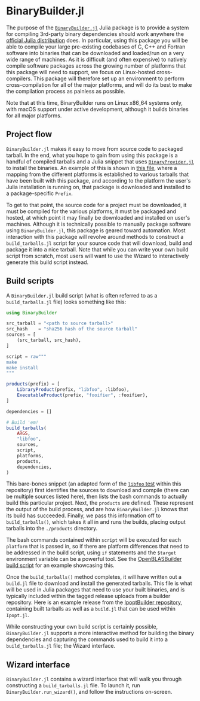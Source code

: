 # BinaryBuilder.jl

The purpose of the [`BinaryBuilder.jl`](https://github.com/JuliaPackaging/BinaryBuilder.jl) Julia package is to provide a system for compiling 3rd-party binary dependencies should work anywhere the [official Julia distribution](https://julialang.org/downloads) does.  In particular, using this package you will be able to compile your large pre-existing codebases of C, C++ and Fortran software into binaries that can be downloaded and loaded/run on a very wide range of machines.  As it is difficult (and often expensive) to natively compile software packages across the growing number of platforms that this package will need to support, we focus on Linux-hosted cross-compilers.  This package will therefore set up an environment to perform cross-compilation for all of the major platforms, and will do its best to make the compilation process as painless as possible.

Note that at this time, BinaryBuilder runs on Linux x86_64 systems only, with macOS support under active development, although it builds binaries for all major platforms.

## Project flow

`BinaryBuilder.jl` makes it easy to move from source code to packaged tarball.  In the end, what you hope to gain from using this package is a handful of compiled tarballs and a Julia snippet that uses [`BinaryProvider.jl`](https://github.com/JuliaPackaging/BinaryProvider.jl) to install the binaries.  An example of this is shown in [this file](https://github.com/JuliaPackaging/BinaryProvider.jl/blob/master/test/LibFoo.jl/deps/build.jl), where a mapping from the different platforms is established to various tarballs that have been built with this package, and according to the platform the user's Julia installation is running on, that package is downloaded and installed to a package-specific `Prefix`.

To get to that point, the source code for a project must be downloaded, it must be compiled for the various platforms, it must be packaged and hosted, at which point it may finally be downloaded and installed on user's machines.  Although it is technically possible to manually package software using `BinaryBuilder.jl`, this package is geared toward automation.  Most interaction with this package will revolve around methods to construct a `build_tarballs.jl` script for your source code that will download, build and package it into a nice tarball.  Note that while you can write your own build script from scratch, most users will want to use the Wizard to interactively generate this build script instead.

## Build scripts

A `BinaryBuilder.jl` build script (what is often referred to as a `build_tarballs.jl` file) looks something like this:

```julia
using BinaryBuilder

src_tarball = "<path to source tarball>"
src_hash    = "sha256 hash of the source tarball"
sources = [
    (src_tarball, src_hash),
]

script = raw"""
make
make install
"""

products(prefix) = [
    LibraryProduct(prefix, "libfoo", :libfoo),
    ExecutableProduct(prefix, "fooifier", :fooifier),
]

dependencies = []

# Build 'em!
build_tarballs(
    ARGS,
    "libfoo",
    sources,
    script,
    platforms,
    products,
    dependencies,
)
```

This bare-bones snippet (an adapted form of the [`libfoo` test](../../test/build_libfoo_tarballs.jl) within this repository) first identifies the sources to download and compile (there can be multiple sources listed here), then lists the bash commands to actually build this particular project.  Next, the `products` are defined.  These represent the output of the build process, and are how `BinaryBuilder.jl` knows that its build has succeeded.  Finally, we pass this information off to `build_tarballs()`, which takes it all in and runs the builds, placing output tarballs into the `./products` directory.

The bash commands contained within `script` will be executed for each `platform` that is passed in, so if there are platform differences that need to be addressed in the build script, using `if` statements and the `$target` environment variable can be a powerful tool.  See the [OpenBLASBuilder build script](https://github.com/staticfloat/OpenBLASBuilder/blob/master/build_tarballs.jl) for an example showcasing this.

Once the `build_tarballs()` method completes, it will have written out a `build.jl` file to download and install the generated tarballs.  This file is what will be used in Julia packages that need to use your built binaries, and is typically included within the tagged release uploads from a builder repository.  Here is an example release from the [IpoptBuilder repository](https://github.com/staticfloat/IpoptBuilder/releases/tag/v3.12.8-9), containing built tarballs as well as a `build.jl` that can be used within `Ipopt.jl`.

While constructing your own build script is certainly possible, `BinaryBuilder.jl` supports a more interactive method for building the binary dependencies and capturing the commands used to build it into a `build_tarballs.jl` file; the Wizard interface.

## Wizard interface

`BinaryBuilder.jl` contains a wizard interface that will walk you through constructing a `build_tarballs.jl` file.  To launch it, run `BinaryBuilder.run_wizard()`, and follow the instructions on-screen.